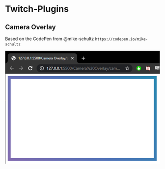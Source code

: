 # Twitch-Plugins

## Camera Overlay

Based on the CodePen from @mike-schultz
`https://codepen.io/mike-schultz`

![Camera Overlay](GradientOverlay.PNG)

